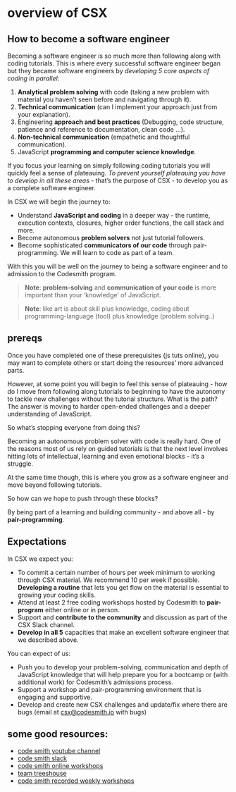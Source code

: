 # overview of CSX

## How to become a software engineer

Becoming a software engineer is so much more than following along with coding tutorials. This is where every successful software engineer began but they became software engineers by _developing 5 core aspects of coding in parallel_:

1. __Analytical problem solving__ with code (taking a new problem with material you haven’t seen before and navigating through it).
1. __Technical communication__ (can I implement your approach just from your explanation).
1. Engineering __approach and best practices__ (Debugging, code structure, patience and reference to documentation, clean code ...).
1. __Non-technical communication__ (empathetic and thoughtful communication).
1. JavaScript __programming and computer science knowledge__.

If you focus your learning on simply following coding tutorials you will quickly feel a sense of plateauing. _To prevent yourself plateauing you have to develop in all these areas_ - that’s the purpose of CSX - to develop you as a complete software engineer.

In CSX we will begin the journey to:

- Understand __JavaScript and coding__ in a deeper way - the runtime, execution contexts, closures, higher order functions, the call stack and more.
- Become autonomous __problem solvers__ not just tutorial followers.
- Become sophisticated __communicators of our code__ through pair-programming. We will learn to code as part of a team.

With this you will be well on the journey to being a software engineer and to admission to the Codesmith program.

> **Note**: __problem-solving__ and __communication of your code__ is more important than your ‘knowledge’ of JavaScript.   

> **Note**: like art is about skill plus knowledge, coding about programming-language (tool) plus knowledge (problem solving..)

## prereqs

Once you have completed one of these prerequisites (js tuts online), you may want to complete others or start doing the resources’ more advanced parts.

However, at some point you will begin to feel this sense of plateauing - how do I move from following along tutorials to beginning to have the autonomy to tackle new challenges without the tutorial structure. What is the path? The answer is moving to harder open-ended challenges and a deeper understanding of JavaScript.

So what’s stopping everyone from doing this?

Becoming an autonomous problem solver with code is really hard. One of the reasons most of us rely on guided tutorials is that the next level involves hitting lots of intellectual, learning and even emotional blocks - it’s a struggle.

At the same time though, this is where you grow as a software engineer and move beyond following tutorials.

So how can we hope to push through these blocks?

By being part of a learning and building community - and above all - by __pair-programming__.

## Expectations

In CSX we expect you:

- To commit a certain number of hours per week minimum to working through CSX material. We recommend 10 per week if possible. __Developing a routine__ that lets you get flow on the material is essential to growing your coding skills.
- Attend at least 2 free coding workshops hosted by Codesmith to __pair-program__ either online or in person.
- Support and __contribute to the community__ and discussion as part of the CSX Slack channel.
- __Develop in all 5__ capacities that make an excellent software engineer that we described above.


You can expect of us:

- Push you to develop your problem-solving, communication and depth of JavaScript knowledge that will help prepare you for a bootcamp or (with additional work) for Codesmith’s admissions process.
- Support a workshop and pair-programming environment that is engaging and supportive.
- Develop and create new CSX challenges and update/fix where there are bugs (email at csx@codesmith.io with bugs)

## some good resources:

- [code smith youtube channel](https://www.youtube.com/channel/UCAU_6P-M2VHKePIpu5736ag)
- [code smith slack](https://app.slack.com/client/T7X3836NN/D01LA5TSVEW)
- [code smith online workshops](https://codesmith.io/coding-events)
- [team treeshouse](https://teamtreehouse.com/tracks/full-stack-javascript)
- [code smith recorded weekly workshops](https://csx.codesmith.io/units/introduction/jshp-recordings)